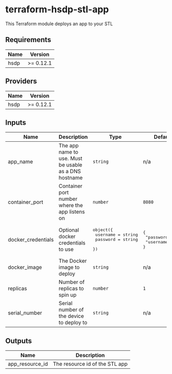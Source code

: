 # terraform-hsdp-stl-app
This Terraform module deploys an app to your STL


## Requirements

| Name | Version |
|------|---------|
| hsdp | >= 0.12.1 |

## Providers

| Name | Version |
|------|---------|
| hsdp | >= 0.12.1 |

## Inputs

| Name | Description | Type | Default | Required |
|------|-------------|------|---------|:--------:|
| app\_name | The app name to use. Must be usable as a DNS hostname | `string` | n/a | yes |
| container\_port | Container port number where the app listens on | `number` | `8080` | no |
| docker\_credentials | Optional docker credentials to use | <pre>object({<br>    username = string<br>    password = string<br>  })</pre> | <pre>{<br>  "password": "",<br>  "username": ""<br>}</pre> | no |
| docker\_image | The Docker image to deploy | `string` | n/a | yes |
| replicas | Number of replicas to spin up | `number` | `1` | no |
| serial\_number | Serial number of the device to deploy to | `string` | n/a | yes |

## Outputs

| Name | Description |
|------|-------------|
| app\_resource\_id | The resource id of the STL app |